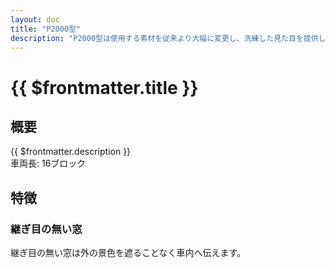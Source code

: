 ```yaml
---
layout: doc
title: "P2000型"
description: "P2000型は使用する素材を従来より大幅に変更し、洗練した見た目を提供します。"
---
```


# {{ $frontmatter.title }}
<!-- ![車両の写真]() -->

## 概要
{{ $frontmatter.description }}  
車両長: 16ブロック

## 特徴
### 継ぎ目の無い窓
継ぎ目の無い窓は外の景色を遮ることなく車内へ伝えます。
<!-- ![窓の写真]() -->
